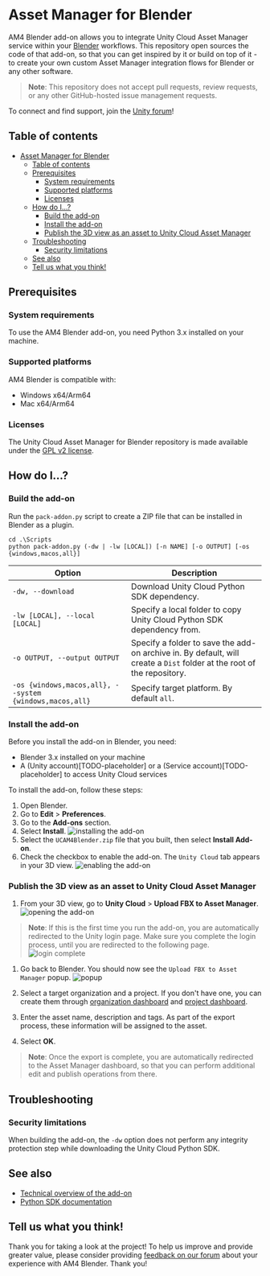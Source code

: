 # Asset Manager for Blender

AM4 Blender add-on allows you to integrate Unity Cloud Asset Manager service within your [Blender](https://www.blender.org/) workflows.
This repository open sources the code of that add-on, so that you can get inspired by it or build on top of it - to create your own custom Asset Manager integration flows for Blender or any other software.

> **Note**: This repository does not accept pull requests, review requests, or any other GitHub-hosted issue management requests.

To connect and find support, join the [Unity forum](https://forum.unity.com/forums/unity-cloud.868/)!

## Table of contents
- [Asset Manager for Blender](#asset-manager-for-blender)
  - [Table of contents](#table-of-contents)
  - [Prerequisites](#prerequisites)
    - [System requirements](#system-requirements)
    - [Supported platforms](#supported-platforms)
    - [Licenses](#licenses)
  - [How do I...?](#how-do-i)
    - [Build the add-on](#build-the-add-on)
    - [Install the add-on](#install-the-add-on)
    - [Publish the 3D view as an asset to Unity Cloud Asset Manager](#publish-the-3d-view-as-an-asset-to-unity-cloud-asset-manager)
  - [Troubleshooting](#troubleshooting)
    - [Security limitations](#security-limitations)
  - [See also](#see-also)
  - [Tell us what you think!](#tell-us-what-you-think)

## Prerequisites

### System requirements

To use the AM4 Blender add-on, you need Python 3.x installed on your machine.

### Supported platforms

AM4 Blender is compatible with:

- Windows x64/Arm64
- Mac x64/Arm64

### Licenses

The Unity Cloud Asset Manager for Blender repository is made available under the [GPL v2 license](GPL-license.txt).

## How do I...?

### Build the add-on

Run the `pack-addon.py` script to create a ZIP file that can be installed in Blender as a plugin.

```
cd .\Scripts
python pack-addon.py (-dw | -lw [LOCAL]) [-n NAME] [-o OUTPUT] [-os {windows,macos,all}]
```

Option | Description
---|---
`-dw, --download` | Download Unity Cloud Python SDK dependency.
`-lw [LOCAL], --local [LOCAL]` | Specify a local folder to copy Unity Cloud Python SDK dependency from.
`-o OUTPUT, --output OUTPUT` | Specify a folder to save the add-on archive in. By default, will create a `Dist` folder at the root of the repository.
`-os {windows,macos,all}, --system {windows,macos,all}` | Specify target platform. By default `all`.

### Install the add-on

Before you install the add-on in Blender, you need:

- Blender 3.x installed on your machine
- A (Unity account)[TODO-placeholder] or a (Service account)[TODO-placeholder] to access Unity Cloud services

To install the add-on, follow these steps:

1. Open Blender.
2. Go to **Edit** > **Preferences**.
3. Go to the **Add-ons** section.
4. Select **Install**.
![installing the add-on](Documentation/Images/install_addon.png)
1. Select the `UCAM4Blender.zip` file that you built, then select **Install Add-on**.
2. Check the checkbox to enable the add-on. The `Unity Cloud` tab appears in your 3D view.
![enabling the add-on](Documentation/Images/enable_addon.png)

### Publish the 3D view as an asset to Unity Cloud Asset Manager

1. From your 3D view, go to **Unity Cloud** > **Upload FBX to Asset Manager**.
![opening the add-on](Documentation/Images/open_addon.png)

> **Note**: If this is the first time you run the add-on, you are automatically redirected to the Unity login page. Make sure you complete the login process, until you are redirected to the following page.
> ![login complete](Documentation/Images/login_complete.png)

1. Go back to Blender. You should now see the `Upload FBX to Asset Manager` popup.
![popup](Documentation/Images/popup.png)

1. Select a target organization and a project. If you don't have one, you can create them through [organization dashboard](https://id.unity.com/en/organizations) and [project dashboard](https://dashboard.unity3d.com/settings/projects).
2. Enter the asset name, description and tags. As part of the export process, these information will be assigned to the asset.
3. Select **OK**.

> **Note**: Once the export is complete, you are automatically redirected to the Asset Manager dashboard, so that you can perform additional edit and publish operations from there.

## Troubleshooting

### Security limitations

When building the add-on, the `-dw` option does not perform any integrity protection step while downloading the Unity Cloud Python SDK.

## See also

- [Technical overview of the add-on](Documentation/technical-overview.md)
- [Python SDK documentation](TODO-placeholder)

## Tell us what you think!

Thank you for taking a look at the project! To help us improve and provide greater value, please consider providing [feedback on our forum](https://forum.unity.com/forums/unity-cloud.868/) about your experience with AM4 Blender. Thank you!